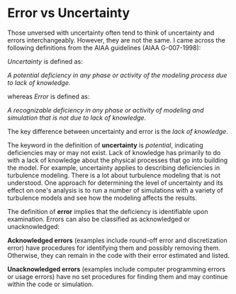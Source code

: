 # Error vs Uncertainty

Those unversed with uncertainty often tend to think of uncertainty and errors interchangeably. However, they are not the same.
I came across the following definitions from the AIAA guidelines (AIAA G-007-1998):

*Uncertainty* is defined as:

 *A potential deficiency in any phase or activity of the modeling process due to lack of knowledge.* 

whereas *Error* is defined as:

*A recognizable deficiency in any phase or activity of modeling and simulation that is not due to lack of knowledge.* 

The key difference between uncertainty and error is the *lack of knowledge*.

The keyword in the definition of **uncertainty** is *potential*, indicating deficiencies may or may not exist. Lack of knowledge has primarily to do with a lack of knowledge about the physical processes that go into building the model. For example, uncertainty applies to describing deficiencies in turbulence modeling. There is a lot about turbulence modeling that is not understood. One approach for determining the level of uncertainty and its effect on one's analysis is to run a number of simulations with a variety of turbulence models and see how the modeling affects the results.

The definition of **error** implies that the deficiency is identifiable upon examination. Errors can also be classified as acknowledged or unacknowledged:

**Acknowledged errors** (examples include round-off error and discretization error) have procedures for identifying them and possibly removing them. Otherwise, they can remain in the code with their error estimated and listed.

**Unacknowledged errors** (examples include computer programming errors or usage errors) have no set procedures for finding them and may continue within the code or simulation.


